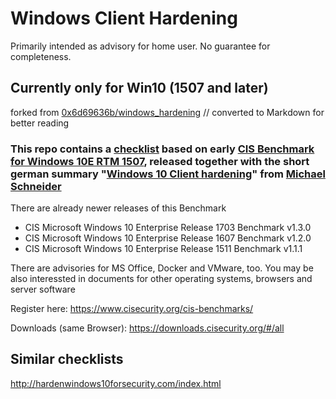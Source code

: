 # Windows Client Hardening

Primarily intended as advisory for home user. No guarantee for completeness.
## Currently only for Win10 (1507 and later)

forked from [0x6d69636b/windows_hardening](https://github.com/0x6d69636b/windows_hardening) //
converted to Markdown for better reading

### This repo contains a [checklist](hardening-checklist_win10-home.md) based on early [CIS Benchmark for Windows 10E RTM 1507](https://benchmarks.cisecurity.org/tools2/windows/CIS_Microsoft_Windows_10_Enterprise_RTM_Release_1507_Benchmark_v1.0.0.pdf), released together with the short german summary "[Windows 10 Client hardening](https://www.scip.ch/?labs.20161215)" from [Michael Schneider](https://github.com/0x6d69636b)

There are already newer releases of this Benchmark
* CIS Microsoft Windows 10 Enterprise Release 1703 Benchmark v1.3.0
* CIS Microsoft Windows 10 Enterprise Release 1607 Benchmark v1.2.0
* CIS Microsoft Windows 10 Enterprise Release 1511 Benchmark v1.1.1

There are advisories for MS Office, Docker and VMware, too.
You may be also interessted in documents for other operating systems, browsers and server software

Register here: https://www.cisecurity.org/cis-benchmarks/

Downloads (same Browser): https://downloads.cisecurity.org/#/all

## Similar checklists

http://hardenwindows10forsecurity.com/index.html

